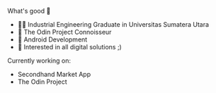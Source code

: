 What's good 🤙

- 🧑‍🎓 Industrial Engineering Graduate in Universitas Sumatera Utara
- 🥐 The Odin Project Connoisseur
- 🤖 Android Development
- 🐍 Interested in all digital solutions ;)

Currently working on:
- Secondhand Market App
- The Odin Project
<!--
**nabawiarifin/nabawiarifin** is a ✨ _special_ ✨ repository because its `README.md` (this file) appears on your GitHub profile.

Here are some ideas to get you started:

- 🔭 I’m currently working on ...
- 🌱 I’m currently learning ...
- 👯 I’m looking to collaborate on ...
- 🤔 I’m looking for help with ...
- 💬 Ask me about ...
- 📫 How to reach me: ...
- 😄 Pronouns: ...
- ⚡ Fun fact: ...
-->
